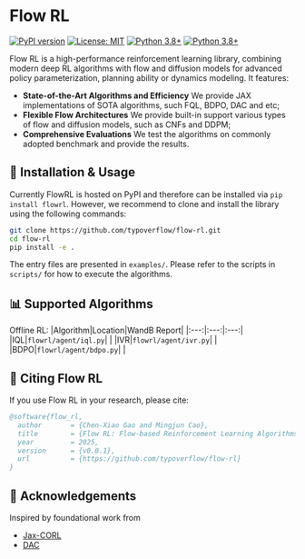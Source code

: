 # Flow RL

[![PyPI version](https://img.shields.io/pypi/v/flowrl.svg)](https://pypi.org/project/flowrl) [![License: MIT](https://img.shields.io/badge/License-MIT-yellow.svg)](LICENSE) [![Python 3.8+](https://img.shields.io/badge/python-3.11%2B-green.svg)](https://www.python.org/) [![Python 3.8+](https://static.pepy.tech/badge/flowrl)](https://pepy.tech/projects/flowrl)

Flow RL is a high-performance reinforcement learning library, combining modern deep RL algorithms with flow and diffusion models for advanced policy parameterization, planning ability or dynamics modeling. It features:
- **State-of-the-Art Algorithms and Efficiency**
  We provide JAX implementations of SOTA algorithms, such FQL, BDPO, DAC and etc;
- **Flexible Flow Architectures**
  We provide built-in support various types of flow and diffusion models, such as CNFs and DDPM;
- **Comprehensive Evaluations**
  We test the algorithms on commonly adopted benchmark and provide the results.

## 🚀 Installation & Usage
Currently FlowRL is hosted on PyPI and therefore can be installed via `pip install flowrl`. However, we recommend to clone and install the library using the following commands:
```bash
git clone https://github.com/typoverflow/flow-rl.git
cd flow-rl
pip install -e .
```

The entry files are presented in `examples/`. Please refer to the scripts in `scripts/` for how to execute the algorithms.

## 📊 Supported Algorithms
Offline RL:
|Algorithm|Location|WandB Report|
|:---:|:---:|:---:|
|IQL|`flowrl/agent/iql.py`| |
|IVR|`flowrl/agent/ivr.py`| |
|BDPO|`flowrl/agent/bdpo.py`| |

## 📝 Citing Flow RL
If you use Flow RL in your research, please cite:
```bibtex
@software{flow_rl,
  author       = {Chen-Xiao Gao and Mingjun Cao},
  title        = {Flow RL: Flow-based Reinforcement Learning Algorithms},
  year         = 2025,
  version      = {v0.0.1},
  url          = {https://github.com/typoverflow/flow-rl}
}
```

## 💎 Acknowledgements
Inspired by foundational work from
- [Jax-CORL](https://github.com/nissymori/JAX-CORL)
- [DAC](https://github.com/Fang-Lin93/DAC)
